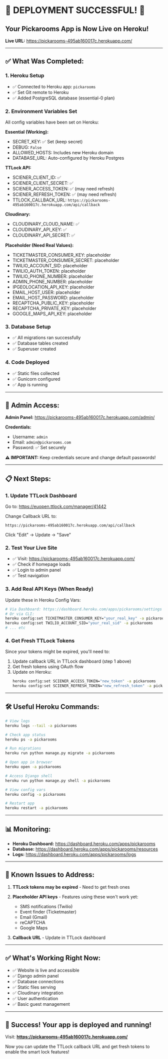 # 🎉 DEPLOYMENT SUCCESSFUL! 🎉

## Your Pickarooms App is Now Live on Heroku!

**Live URL:** https://pickarooms-495ab160017c.herokuapp.com/

---

## ✅ What Was Completed:

### 1. **Heroku Setup**
- ✅ Connected to Heroku app: `pickarooms`
- ✅ Set Git remote to Heroku
- ✅ Added PostgreSQL database (essential-0 plan)

### 2. **Environment Variables Set**
All config variables have been set on Heroku:

**Essential (Working):**
- SECRET_KEY: ✅ Set (keep secret)
- DEBUG: `False`
- ALLOWED_HOSTS: Includes new Heroku domain
- DATABASE_URL: Auto-configured by Heroku Postgres

**TTLock API:**
- SCIENER_CLIENT_ID: ✅
- SCIENER_CLIENT_SECRET: ✅
- SCIENER_ACCESS_TOKEN: ✅ (may need refresh)
- SCIENER_REFRESH_TOKEN: ✅ (may need refresh)
- TTLOCK_CALLBACK_URL: `https://pickarooms-495ab160017c.herokuapp.com/api/callback`

**Cloudinary:**
- CLOUDINARY_CLOUD_NAME: ✅
- CLOUDINARY_API_KEY: ✅
- CLOUDINARY_API_SECRET: ✅

**Placeholder (Need Real Values):**
- TICKETMASTER_CONSUMER_KEY: placeholder
- TICKETMASTER_CONSUMER_SECRET: placeholder
- TWILIO_ACCOUNT_SID: placeholder
- TWILIO_AUTH_TOKEN: placeholder
- TWILIO_PHONE_NUMBER: placeholder
- ADMIN_PHONE_NUMBER: placeholder
- IPGEOLOCATION_API_KEY: placeholder
- EMAIL_HOST_USER: placeholder
- EMAIL_HOST_PASSWORD: placeholder
- RECAPTCHA_PUBLIC_KEY: placeholder
- RECAPTCHA_PRIVATE_KEY: placeholder
- GOOGLE_MAPS_API_KEY: placeholder

### 3. **Database Setup**
- ✅ All migrations ran successfully
- ✅ Database tables created
- ✅ Superuser created

### 4. **Code Deployed**
- ✅ Static files collected
- ✅ Gunicorn configured
- ✅ App is running

---

## 🔑 Admin Access:

**Admin Panel:** https://pickarooms-495ab160017c.herokuapp.com/admin/

**Credentials:**
- Username: `admin`
- Email: `admin@pickarooms.com`
- Password: ✅ Set securely

**⚠️ IMPORTANT:** Keep credentials secure and change default passwords!

---

## 📋 Next Steps:

### 1. **Update TTLock Dashboard**
Go to: https://euopen.ttlock.com/manager/41442

Change Callback URL to:
```
https://pickarooms-495ab160017c.herokuapp.com/api/callback
```

Click "Edit" → Update → "Save"

### 2. **Test Your Live Site**
- ✅ Visit: https://pickarooms-495ab160017c.herokuapp.com/
- ✅ Check if homepage loads
- ✅ Login to admin panel
- ✅ Test navigation

### 3. **Add Real API Keys** (When Ready)
Update these in Heroku Config Vars:
```bash
# Via Dashboard: https://dashboard.heroku.com/apps/pickarooms/settings
# Or via CLI:
heroku config:set TICKETMASTER_CONSUMER_KEY="your_real_key" -a pickarooms
heroku config:set TWILIO_ACCOUNT_SID="your_real_sid" -a pickarooms
# ... etc
```

### 4. **Get Fresh TTLock Tokens**
Since your tokens might be expired, you'll need to:
1. Update callback URL in TTLock dashboard (step 1 above)
2. Get fresh tokens using OAuth flow
3. Update on Heroku:
   ```bash
   heroku config:set SCIENER_ACCESS_TOKEN="new_token" -a pickarooms
   heroku config:set SCIENER_REFRESH_TOKEN="new_refresh_token" -a pickarooms
   ```

---

## 🛠️ Useful Heroku Commands:

```bash
# View logs
heroku logs --tail -a pickarooms

# Check app status
heroku ps -a pickarooms

# Run migrations
heroku run python manage.py migrate -a pickarooms

# Open app in browser
heroku open -a pickarooms

# Access Django shell
heroku run python manage.py shell -a pickarooms

# View config vars
heroku config -a pickarooms

# Restart app
heroku restart -a pickarooms
```

---

## 📊 Monitoring:

- **Heroku Dashboard:** https://dashboard.heroku.com/apps/pickarooms
- **Database:** https://dashboard.heroku.com/apps/pickarooms/resources
- **Logs:** https://dashboard.heroku.com/apps/pickarooms/logs

---

## 🚨 Known Issues to Address:

1. **TTLock tokens may be expired** - Need to get fresh ones
2. **Placeholder API keys** - Features using these won't work yet:
   - SMS notifications (Twilio)
   - Event finder (Ticketmaster)
   - Email (Gmail)
   - reCAPTCHA
   - Google Maps

3. **Callback URL** - Update in TTLock dashboard

---

## ✅ What's Working Right Now:

- ✅ Website is live and accessible
- ✅ Django admin panel
- ✅ Database connections
- ✅ Static files serving
- ✅ Cloudinary integration
- ✅ User authentication
- ✅ Basic guest management

---

## 🎯 Success! Your app is deployed and running!

Visit: **https://pickarooms-495ab160017c.herokuapp.com/**

Now you can update the TTLock callback URL and get fresh tokens to enable the smart lock features!
